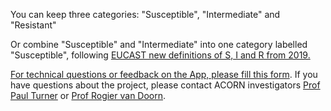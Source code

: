 You can keep three categories: "Susceptible", "Intermediate" and "Resistant"

Or combine "Susceptible" and "Intermediate" into one category labelled "Susceptible", following <a href = "http://www.eucast.org/newsiandr/" target = "_blank"> EUCAST new definitions of S, I and R from 2019.</a>


<a href="https://docs.google.com/forms/d/e/1FAIpQLSelgGp108m6twv3ihtM3kkf-wWiyKmgulftvql5VbS5qlVMEw/viewform?usp=sf_link" target="_blank">For technical questions or feedback on the App, please fill this form</a>. If you have questions about the project, please contact ACORN investigators [Prof Paul Turner](mailto:Pault@tropmedres.ac) or [Prof Rogier van Doorn](mailto:rvandoorn@oucru.org).
